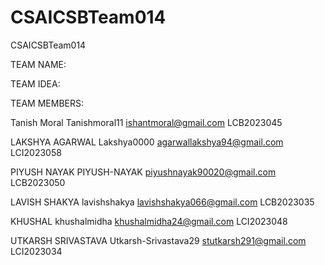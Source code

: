 # CSAICSBTeam014
CSAICSBTeam014

TEAM NAME: 

TEAM IDEA:

TEAM MEMBERS:

  Tanish Moral Tanishmoral11 ishantmoral@gmail.com LCB2023045

  LAKSHYA AGARWAL Lakshya0000 agarwallakshya94@gmail.com LCI2023058

  PIYUSH NAYAK PIYUSH-NAYAK piyushnayak90020@gmail.com LCB2023050

  LAVISH SHAKYA lavishshakya lavishshakya066@gmail.com LCB2023035

  KHUSHAL   khushalmidha    khushalmidha24@gmail.com  LCI2023048

  UTKARSH SRIVASTAVA Utkarsh-Srivastava29 stutkarsh291@gmail.com LCI2023034

